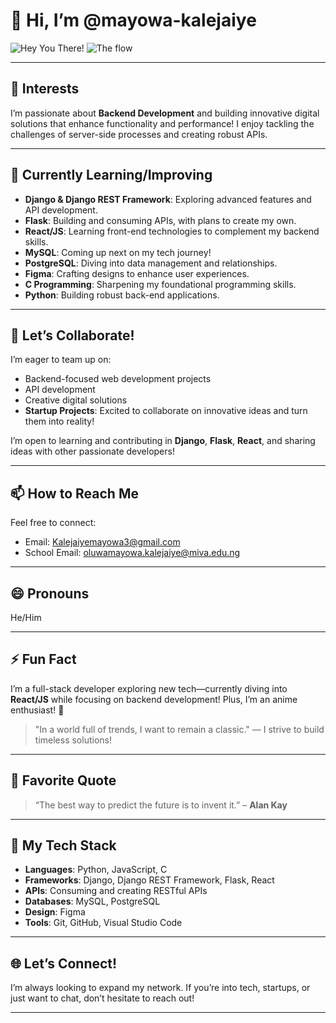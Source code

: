 # 👋 Hi, I’m **@mayowa-kalejaiye**

![Hey You There!](https://www.pinterest.com/pin/444308319466586737/) <!-- Replace with a fitting image link -->
![The flow](https://www.pinterest.com/pin/25895766602599282/) <!-- Replace with a fitting image link -->

---

## 👀 **Interests**
I’m passionate about **Backend Development** and building innovative digital solutions that enhance functionality and performance! I enjoy tackling the challenges of server-side processes and creating robust APIs.

---

## 🌱 **Currently Learning/Improving**
- **Django & Django REST Framework**: Exploring advanced features and API development.
- **Flask**: Building and consuming APIs, with plans to create my own.
- **React/JS**: Learning front-end technologies to complement my backend skills.
- **MySQL**: Coming up next on my tech journey!  
- **PostgreSQL**: Diving into data management and relationships.  
- **Figma**: Crafting designs to enhance user experiences.  
- **C Programming**: Sharpening my foundational programming skills.  
- **Python**: Building robust back-end applications.  

---

## 💞 **Let’s Collaborate!**
I’m eager to team up on:
- Backend-focused web development projects  
- API development  
- Creative digital solutions  
- **Startup Projects**: Excited to collaborate on innovative ideas and turn them into reality!

I’m open to learning and contributing in **Django**, **Flask**, **React**, and sharing ideas with other passionate developers!

---

## 📫 **How to Reach Me**
Feel free to connect:
- Email: [Kalejaiyemayowa3@gmail.com](mailto:Kalejaiyemayowa3@gmail.com)  
- School Email: [oluwamayowa.kalejaiye@miva.edu.ng](mailto:oluwamayowa.kalejaiye@miva.edu.ng)  

---

## 😄 **Pronouns**
He/Him

---

## ⚡ **Fun Fact**
I’m a full-stack developer exploring new tech—currently diving into **React/JS** while focusing on backend development! Plus, I’m an anime enthusiast! 🎉

> "In a world full of trends, I want to remain a classic." — I strive to build timeless solutions!

---

## 🌟 **Favorite Quote**
> “The best way to predict the future is to invent it.” – **Alan Kay** 

---

## 🚀 **My Tech Stack**
- **Languages**: Python, JavaScript, C
- **Frameworks**: Django, Django REST Framework, Flask, React
- **APIs**: Consuming and creating RESTful APIs
- **Databases**: MySQL, PostgreSQL
- **Design**: Figma
- **Tools**: Git, GitHub, Visual Studio Code

---

## 🌐 **Let’s Connect!**
I’m always looking to expand my network. If you’re into tech, startups, or just want to chat, don’t hesitate to reach out!

---

<!---
mayowa-kalejaiye/mayowa-kalejaiye is a ✨ special ✨ repository because its `README.md` (this file) appears on your GitHub profile.
You can click the Preview link to take a look at your changes.
--->